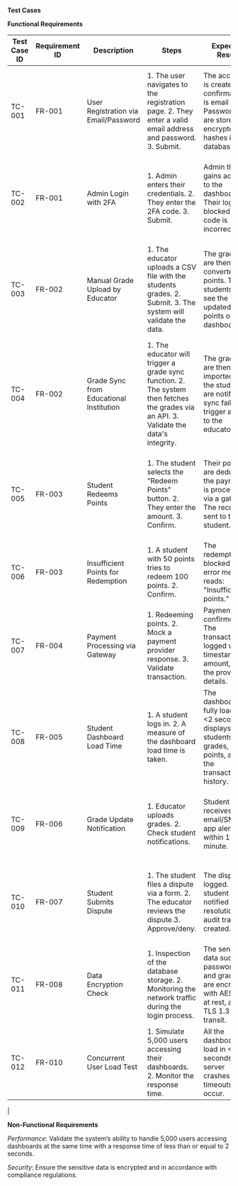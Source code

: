 **Test Cases**

**Functional Requirements**

| Test Case ID  | Requirement ID | Description | Steps  | Expected Result | Actual Result | Status (Pass/Fail) |
|---------------|----------------|-------------|--------|-----------------|---------------|--------------------|
| TC-001 | FR-001 | User Registration via Email/Password | 1. The user navigates to the registration page. 2. They enter a valid email address and password. 3. Submit. | The account is created; a confirmation is email sent. Passwords are stored as encrypted hashes in the database. | The account is created; a confirmation is email received. Password is stored as SHA-256 hash in the database. | Pass |
|TC-002	| FR-001 | Admin Login with 2FA	| 1. Admin enters their credentials. 2. They enter the 2FA code. 3. Submit.	|Admin then gains access to the dashboard. Their login is blocked if 2FA code is incorrect. | Their login was a success with a valid 2FA code. The login failed with an incorrect code. | Pass |	
| TC-003 | FR-002 |Manual Grade Upload by Educator |1. The educator uploads a CSV file with the students grades. 2. Submit. 3. The system will validate the data. |	The grades are then converted to points. The students will see the updated points on their dashboards. | The grades are uploaded; the points are calculated. The students see the updates within a 1 minute. | Pass |
| TC-004 | FR-002 |	Grade Sync from Educational Institution	| 1. The educator will trigger a grade sync function. 2. The system then fetches the grades via an API. 3. Validate the data's integrity. | The grades are then imported; and the students are notified. A sync failure trigger alerts to the educators. | The grades are synced successfully. Students do receive the notifications. | Pass |	
| TC-005 | FR-003 | Student Redeems Points | 1. The student selects the "Redeem Points" button. 2. They enter the amount. 3. Confirm. | Their points are deducted; the payment is processed via a gateway. The receipt is sent to the student. | The points are deducted; the payment is processed. A receipt is emailed instantly to the student. | Pass |
| TC-006 | FR-003 | Insufficient Points for Redemption | 1. A student with 50 points tries to redeem 100 points. 2. Confirm. | The redemption is blocked. The error message reads: "Insufficient points." | The error message displayed is: "Insufficient points." | Pass |
| TC-007 | FR-004 | Payment Processing via Gateway |1. Redeeming points. 2. Mock a payment provider response. 3. Validate transaction. | Payment is confirmed. The transaction is logged with a timestamp, an amount, and the providers details. | The error message is displayed as: "Insufficient points." | Pass |
| TC-008 | FR-005 | Student Dashboard Load Time	| 1. A student logs in. 2. A measure of the dashboard load time is taken. | The dashboard is fully loaded in <2 seconds. It displays the students grades, their points, and the transaction history. | The error message displayed is: "Insufficient points." | Pass |
| TC-009 | FR-006 | Grade Update Notification | 1. Educator uploads grades. 2. Check student notifications.	| Student receives email/SMS/in-app alert within 1 minute. | An in-app notification is received in 45 seconds. The email is delayed by 3 minutes. | Fail |
| TC-010 | FR-007 | Student Submits Dispute | 1. The student files a dispute via a form. 2. The educator reviews the dispute.3. Approve/deny. | The dispute is logged. The student is notified of the resolution. An audit trail is created. | A dispute is logged. The student is notified via an email. The audit trail is missing a timestamp. | Fail |	
| TC-011 | FR-008 | Data Encryption Check | 1. Inspection of the database storage. 2. Monitoring the network traffic during the login process. | The sensitive data such as, passwords, and grades are encrypted with AES-256 at rest, and TLS 1.3 in transit. | The passwords are encrypted with AES-256. The network traffic uses TLS 1.3. | Pass |	
| TC-012 | FR-010 |	Concurrent User Load Test |	1. Simulate 5,000 users accessing their dashboards. 2. Monitor the response time. | All the dashboards load in <2 seconds. No server crashes or timeouts occur.	| 4,950/5,000 dashboards loaded in <2s. 50 users timed out due to server overload. | Fail |
|

**Non-Functional Requirements**

*Performance*: Validate the system’s ability to handle 5,000 users accessing dashboards at the same time with a response time of less than or equal to 2 seconds.

*Security*: Ensure the sensitive data is encrypted and in accordance with compliance regulations.